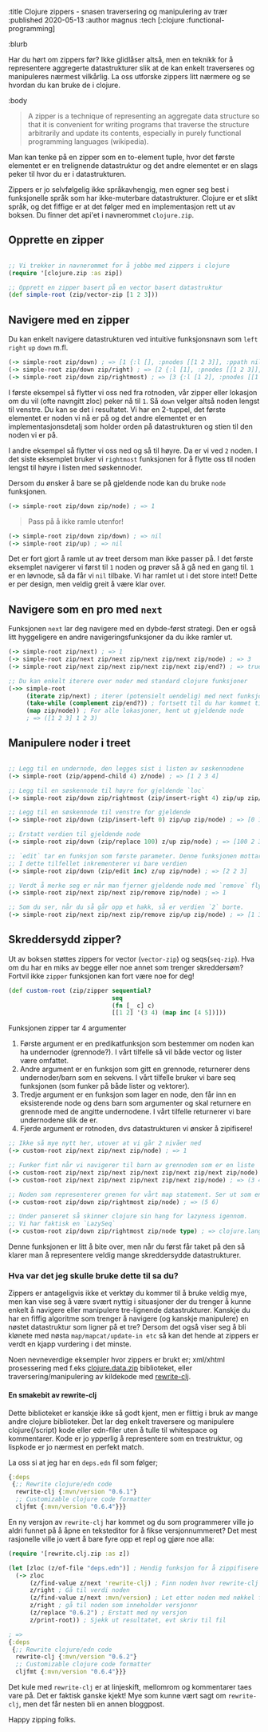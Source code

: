 :title Clojure zippers - snasen traversering og manipulering av trær
:published 2020-05-13
:author magnus
:tech [:clojure :functional-programming]

:blurb

Har du hørt om zippers før? Ikke glidlåser altså, men en teknikk for å representere aggregerte datastrukturer slik at de kan enkelt traverseres og manipuleres nærmest vilkårlig.
La oss utforske zippers litt nærmere og se hvordan du kan bruke de i clojure.


:body

> A zipper is a technique of representing an aggregate data structure so that it is convenient for writing programs that traverse the structure arbitrarily and update its contents, especially in purely functional programming languages (wikipedia).

Man kan tenke på en zipper som en to-element tuple, hvor det første elementet er en trelignende datastruktur og det andre elementet
er en slags peker til hvor du er i datastrukturen.

Zippers er jo selvfølgelig ikke språkavhengig, men egner seg best i funksjonelle språk som har ikke-muterbare datastrukturer.
Clojure er et slikt språk, og det fiffige er at det følger med en implementasjon rett ut av boksen. Du finner det api'et i navnerommet `clojure.zip`.



## Opprette en zipper
```clojure

;; Vi trekker in navnerommet for å jobbe med zippers i clojure
(require '[clojure.zip :as zip])

;; Opprett en zipper basert på en vector basert datastruktur
(def simple-root (zip/vector-zip [1 2 3]))
```

## Navigere med en zipper
Du kan enkelt navigere datastrukturen ved intuitive funksjonsnavn som `left` `right` `up` `down` m.fl.
```clojure
(-> simple-root zip/down) ; => [1 {:l [], :pnodes [[1 2 3]], :ppath nil, :r (2 3)}]
(-> simple-root zip/down zip/right) ; => [2 {:l [1], :pnodes [[1 2 3]], :ppath nil, :r (3)}]
(-> simple-root zip/down zip/rightmost) ; => [3 {:l [1 2], :pnodes [[1 2 3]], :ppath nil, :r nil}]
```

I første eksempel så flytter vi oss ned fra rotnoden, vår zipper eller lokasjon om du vil (ofte navngitt zloc) peker nå til `1`.
Så `down` velger altså noden lengst til venstre. Du kan se det i resultatet. Vi har en 2-tuppel, det første elementet er noden vi nå er på og det andre elementet er en implementasjonsdetalj som holder orden på datastrukturen og stien til den noden vi er på.

I andre eksempel så flytter vi oss ned og så til høyre. Da er vi ved `2` noden.
I det siste eksemplet bruker vi `rightmost` funksjonen for å flytte oss til noden lengst til høyre i listen med søskennoder.


Dersom du ønsker å bare se på gjeldende node kan du bruke `node` funksjonen.
```clojure
(-> simple-root zip/down zip/node) ; => 1
```

> Pass på å ikke ramle utenfor!
```clojure
(-> simple-root zip/down zip/down) ; => nil
(-> simple-root zip/up) ; => nil
```
Det er fort gjort å ramle ut av treet dersom man ikke passer på. I det første eksemplet navigerer vi først til `1` noden og prøver så å gå ned en gang til. `1` er en løvnode, så da får vi `nil` tilbake. Vi har ramlet ut i det store intet!
Dette er per design, men veldig greit å være klar over.

## Navigere som en pro med `next`
Funksjonen `next` lar deg navigere med en dybde-først strategi. Den er også litt hyggeligere en andre navigeringsfunksjoner da du ikke ramler ut.

```clojure
(-> simple-root zip/next) ; => 1
(-> simple-root zip/next zip/next zip/next zip/next zip/node) ; => 3       - Huh?
(-> simple-root zip/next zip/next zip/next zip/next zip/end?) ; => true    - Aha!

;; Du kan enkelt iterere over noder med standard clojure funksjoner
(->> simple-root
     (iterate zip/next) ; iterer (potensielt uendelig) med next funksjonen
     (take-while (complement zip/end?)) ; fortsett til du har kommet til jordens/treets ende
     (map zip/node)) ; For alle lokasjoner, hent ut gjeldende node
     ; => ([1 2 3] 1 2 3)
```

## Manipulere noder i treet

```clojure

;; Legg til en undernode, den legges sist i listen av søskennodene
(-> simple-root (zip/append-child 4) z/node) ; => [1 2 3 4]

;; Legg til en søskennode til høyre for gjeldende `loc`
(-> simple-root zip/down zip/rightmost (zip/insert-right 4) zip/up zip/node) ; => [1 2 3 4]

;; Legg til en søskennode til venstre for gjeldende
(-> simple-root zip/down (zip/insert-left 0) zip/up zip/node) ; => [0 1 2 3]

;; Erstatt verdien til gjeldende node
(-> simple-root zip/down (zip/replace 100) z/up zip/node) ; => [100 2 3]

;; `edit` tar en funksjon som første parameter. Denne funksjonen mottar gjeldende verdi som input parameter.
;; I dette tilfellet inkrementerer vi bare verdien
(-> simple-root zip/down (zip/edit inc) z/up zip/node) ; => [2 2 3]

;; Verdt å merke seg er når man fjerner gjeldende node med `remove` flytter lokasjon seg til forrige node gitt en dypde-først traversering
(-> simple-root zip/next zip/next zip/remove zip/node) ; => 1

;; Som du ser, når du så går opp et hakk, så er verdien `2` borte.
(-> simple-root zip/next zip/next zip/remove zip/up zip/node) ; => [1 3]

```

## Skreddersydd zipper?
Ut av boksen støttes zippers for vector (`vector-zip`) og seqs(`seq-zip`). Hva om du har en miks av begge eller noe annet som trenger skreddersøm? Fortvil ikke `zipper` funksjonen kan fort være noe for deg!

```clojure
(def custom-root (zip/zipper sequential?
                             seq
                             (fn [_ c] c)
                             [[1 2] '(3 4) (map inc [4 5])]))

```
Funksjonen zipper tar 4 argumenter
1. Første argument er en predikatfunksjon som bestemmer om noden kan ha undernoder (grennode?). I vårt tilfelle så vil både vector og lister være omfattet.
2. Andre argument er en funksjon som gitt en grennode, returnerer dens undernoder/barn som en sekvens. I vårt tilfelle bruker vi bare seq funksjonen (som funker på både lister og vektorer).
3. Tredje argument er en funksjon som lager en node, den får inn en eksisterende node og dens barn som argumenter og skal returnere en grennode med de angitte undernodene. I vårt tilfelle returnerer vi bare undernodene slik de er.
4. Fjerde argument er rotnoden, dvs datastrukturen vi ønsker å zipifisere!

```clojure
;; Ikke så mye nytt her, utover at vi går 2 nivåer ned
(-> custom-root zip/next zip/next zip/node) ; => 1

;; Funker fint når vi navigerer til barn av grennoden som er en liste
(-> custom-root zip/next zip/next zip/next zip/next zip/next zip/node) ; => 3
(-> custom-root zip/next zip/next zip/next zip/next zip/node) ; => (3 4)

;; Noden som representerer grenen for vårt map statement. Ser ut som en vanlig liste.
(-> custom-root zip/down zip/rightmost zip/node) ; => (5 6)

;; Under panseret så skinner clojure sin hang for lazyness igennom.
;; Vi har faktisk en `LazySeq`
(-> custom-root zip/down zip/rightmost zip/node type) ; => clojure.lang.LazySeq
```

Denne funksjonen er litt å bite over, men når du først får taket på den så klarer man å representere veldig mange skreddersydde datastrukturer.


### Hva var det jeg skulle bruke dette til sa du?
Zippers er antageligvis ikke et verktøy du kommer til å bruke veldig mye, men kan vise seg å være svært nyttig i situasjoner der du trenger å kunne
enkelt å navigere eller manipulere tre-lignende datastrukturer. Kanskje du har en fiffig algoritme som trenger å navigere (og kanskje manipulere) en nøstet datastruktur som ligner på et tre?
Dersom det også viser seg å bli klønete med nøsta `map/mapcat/update-in etc` så kan det hende at zippers er verdt en kjapp vurdering i det minste.

Noen nevneverdige eksempler hvor zippers er brukt er;  xml/xhtml prosessering med f.eks [clojure.data.zip](https://github.com/clojure/data.zip) biblioteket, eller traversering/manipulering av kildekode med [rewrite-clj](https://github.com/xsc/rewrite-clj).


#### En smakebit av rewrite-clj
Dette biblioteket er kanskje ikke så godt kjent, men er flittig i bruk av mange andre clojure biblioteker.
Det lar deg enkelt traversere og manipulere clojure(/script) kode eller edn-filer uten å tulle til whitespace og kommentarer.
Kode er jo ypperlig å representere som en trestruktur, og lispkode er jo nærmest en perfekt match.


La oss si at jeg har en `deps.edn` fil som følger;
```clojure
{:deps
 {;; Rewrite clojure/edn code
  rewrite-clj {:mvn/version "0.6.1"}
  ;; Customizable clojure code formatter
  cljfmt {:mvn/version "0.6.4"}}}
```

En ny versjon av `rewrite-clj` har kommet og du som programmerer ville jo aldri funnet på å åpne en teksteditor for å fikse versjonnummeret?
Det mest rasjonelle ville jo vært å bare fyre opp et repl og gjøre noe alla:

```clojure
(require '[rewrite.clj.zip :as z])

(let [zloc (z/of-file "deps.edn")] ; Hendig funksjon for å zippifisere innholdet av en edn/clojure/clojurescript fil
  (-> zloc
      (z/find-value z/next 'rewrite-clj) ; Finn noden hvor rewrite-clj er nøkkel
      z/right ; Gå til verdi noden
      (z/find-value z/next :mvn/version) ; Let etter noden med nøkkel for versjonsnr
      z/right ; gå til noden som inneholder versjonnr
      (z/replace "0.6.2") ; Erstatt med ny versjon
      z/print-root)) ; Sjekk ut resultatet, evt skriv til fil

; =>
{:deps
 {;; Rewrite clojure/edn code
  rewrite-clj {:mvn/version "0.6.2"}
  ;; Customizable clojure code formatter
  cljfmt {:mvn/version "0.6.4"}}}

```

Det kule med `rewrite-clj` er at linjeskift, mellomrom og kommentarer taes vare på. Det er faktisk ganske kjekt!
Mye som kunne vært sagt om `rewrite-clj`, men det får nesten bli en annen bloggpost.



Happy zipping folks.
